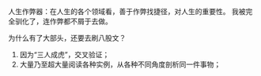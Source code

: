 人生作弊器：在人生的各个领域看，善于作弊找捷径，对人生的重要性。
我被完全驯化了，连作弊都不屑于去做。

为什么有了大部头，还要去刷八股文？
1. 因为“三人成虎”，交叉验证；
2. 大量乃至超大量阅读各种实例，从各种不同角度剖析同一件事物；